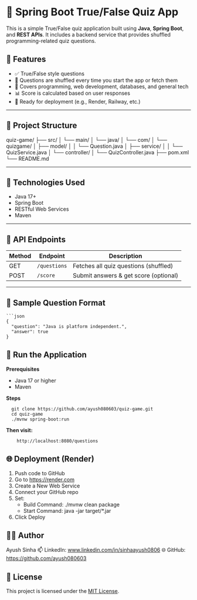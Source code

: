 # 🧠 Spring Boot True/False Quiz App

This is a simple True/False quiz application built using **Java**, **Spring Boot**, and **REST APIs**. It includes a backend service that provides shuffled programming-related quiz questions.

## 🚀 Features

- ✅ True/False style questions
- 🔀 Questions are shuffled every time you start the app or fetch them
- 🧠 Covers programming, web development, databases, and general tech
- 📊 Score is calculated based on user responses
- 🔗 Ready for deployment (e.g., Render, Railway, etc.)

---

## 📁 Project Structure

quiz-game/
├── src/
│ └── main/
│ └── java/
│ └── com/
│ └── quizgame/
│ ├── model/
│ │ └── Question.java
│ ├── service/
│ │ └── QuizService.java
│ └── controller/
│ └── QuizController.java
├── pom.xml
└── README.md

---

## 🔧 Technologies Used

- Java 17+
- Spring Boot
- RESTful Web Services
- Maven

---

## 📡 API Endpoints

| Method | Endpoint        | Description                          |
|--------|------------------|--------------------------------------|
| GET    | `/questions`     | Fetches all quiz questions (shuffled) |
| POST   | `/score`         | Submit answers & get score (optional) |

---

## 🧪 Sample Question Format

    ```json
    {
      "question": "Java is platform independent.",
      "answer": true
    }
## 🚀 Run the Application

  **Prerequisites**
  - Java 17 or higher
  - Maven
    
  **Steps**
  
      git clone https://github.com/ayush080603/quiz-game.git
      cd quiz-game
      ./mvnw spring-boot:run
          
  **Then visit:**
  
        http://localhost:8080/questions
       
## 🌐 Deployment (Render)
  1. Push code to GitHub
  2. Go to https://render.com
  3. Create a New Web Service
  4. Connect your GitHub repo
  5. Set:
     - Build Command: ./mvnw clean package
     - Start Command: java -jar target/*.jar
  6. Click Deploy

## 🙋‍♂️ Author

  Ayush Sinha
  📫 LinkedIn: www.linkedin.com/in/sinhaayush0806
  🌐 GitHub: https://github.com/ayush080603

## 📄 License

This project is licensed under the [MIT License](LICENSE).
